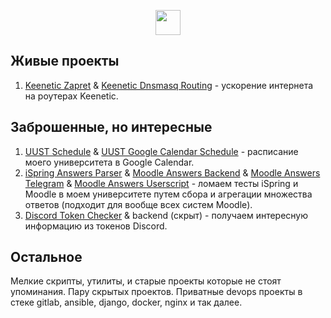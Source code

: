<p align="center">
	<img height="40" src="https://github.com/user-attachments/assets/bd26b554-fe19-425c-ba40-5a1cbe088bd4">
</p>

## Живые проекты

1. [Keenetic Zapret](https://github.com/GuFFy12/keenetic-zapret) & [Keenetic Dnsmasq Routing](https://github.com/GuFFy12/keenetic-dnsmasq-routing) - ускорение интернета на роутерах Keenetic.

## Заброшенные, но интересные

1. [UUST Schedule](https://github.com/GuFFy12/UUST-Schedule) & [UUST Google Calendar Schedule](https://github.com/GuFFy12/UUST-GC-Schedule) - расписание моего университета в Google Calendar.
2. [iSpring Answers Parser](https://github.com/GuFFy12/iSpring-Answers-Parser) & [Moodle Answers Backend](https://github.com/GuFFy12/Moodle-Answers-Backend) & [Moodle Answers Telegram](https://github.com/GuFFy12/Moodle-Answers-Telegram) & [Moodle Answers Userscript](https://github.com/GuFFy12/Moodle-Answers-Userscript) - ломаем тесты iSpring и Moodle в моем университете путем сбора и агрегации множества ответов (подходит для вообще всех систем Moodle).
3. [Discord Token Checker](https://github.com/GuFFy12/Discord-Token-Checker) & backend (скрыт) - получаем интересную информацию из токенов Discord.

## Остальное

Мелкие скрипты, утилиты, и старые проекты которые не стоят упоминания. Пару скрытых проектов. Приватные devops проекты в стеке gitlab, ansible, django, docker, nginx и так далее.
